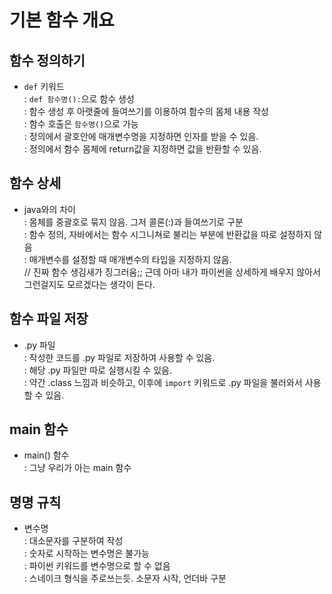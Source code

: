 # 기본 함수 개요

## 함수 정의하기
- `def` 키워드  
: `def 함수명():`으로 함수 생성  
: 함수 생성 후 아랫줄에 들여쓰기를 이용하여 함수의 몸체 내용 작성  
: 함수 호출은 `함수명()`으로 가능  
: 정의에서 괄호안에 매개변수명을 지정하면 인자를 받을 수 있음.  
: 정의에서 함수 몸체에 return값을 지정하면 값을 반환할 수 있음.  

## 함수 상세
- java와의 차이  
: 몸체를 중괄호로 묶지 않음. 그저 콜론(:)과 들여쓰기로 구분  
: 함수 정의, 자바에서는 함수 시그니쳐로 불리는 부분에 반환값을 따로 설정하지 않음  
: 매개변수를 설정할 때 매개변수의 타입을 지정하지 않음.  
// 진짜 함수 생김새가 징그러움;; 근데 아마 내가 파이썬을 상세하게 배우지 않아서 그런걸지도 모르겠다는 생각이 든다.

## 함수 파일 저장
- .py 파일  
: 작성한 코드를 .py 파일로 저장하여 사용할 수 있음.  
: 해당 .py 파일만 따로 실행시킬 수 있음.  
: 약간 .class 느낌과 비슷하고, 이후에 `import` 키워드로 .py 파일을 불러와서 사용할 수 있음.  

## main 함수
- main() 함수  
: 그냥 우리가 아는 main 함수  

## 명명 규칙
- 변수명  
: 대소문자를 구분하여 작성  
: 숫자로 시작하는 변수명은 불가능  
: 파이썬 키워드를 변수명으로 할 수 없음  
: 스네이크 형식을 주로쓰는듯. 소문자 시작, 언더바 구분  